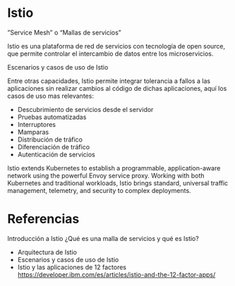 # Istio

”Service Mesh” o “Mallas de servicios”

Istio es una plataforma de red de servicios con tecnología de open source, que permite controlar el intercambio de datos entre los microservicios. 


Escenarios y casos de uso de Istio

Entre otras capacidades, Istio permite integrar tolerancia a fallos a las aplicaciones sin realizar cambios al código de dichas aplicaciones, aquí los casos de uso mas relevantes:

-    Descubrimiento de servicios desde el servidor
-    Pruebas automatizadas
-    Interruptores
-    Mamparas
-    Distribución de tráfico
-    Diferenciación de tráfico
-    Autenticación de servicios


Istio extends Kubernetes to establish a programmable, application-aware network using the powerful Envoy service proxy. Working with both Kubernetes and traditional workloads, Istio brings standard, universal traffic management, telemetry, and security to complex deployments.



# Referencias


Introducción a Istio
¿Qué es una malla de servicios y qué es Istio?
- Arquitectura de Istio
- Escenarios y casos de uso de Istio
- Istio y las aplicaciones de 12 factores
https://developer.ibm.com/es/articles/istio-and-the-12-factor-apps/

